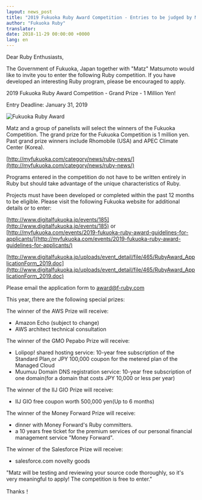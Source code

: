 ```yaml
---
layout: news_post
title: "2019 Fukuoka Ruby Award Competition - Entries to be judged by Matz"
author: "Fukuoka Ruby"
translator:
date: 2018-11-29 00:00:00 +0000
lang: en
---
```


Dear Ruby Enthusiasts,

The Government of Fukuoka, Japan together with "Matz" Matsumoto would like to invite you to enter the following Ruby competition. If you have developed an interesting Ruby program, please be encouraged to apply.

2019 Fukuoka Ruby Award Competition - Grand Prize - 1 Million Yen!

Entry Deadline: January 31, 2019

![Fukuoka Ruby Award](http://www.digitalfukuoka.jp/javascripts/kcfinder/upload/images/fukuokarubyaward2017.png)

Matz and a group of panelists will select the winners of the Fukuoka Competition. The grand prize for the Fukuoka Competition is 1 million yen. Past grand prize winners include Rhomobile (USA) and APEC Climate Center (Korea).

[http://myfukuoka.com/category/news/ruby-news/](http://myfukuoka.com/category/news/ruby-news/)

Programs entered in the competition do not have to be written entirely in Ruby but should take advantage of the unique characteristics of Ruby.

Projects must have been developed or completed within the past 12 months to be eligible. Please visit the following Fukuoka website for additional details or to enter:

[http://www.digitalfukuoka.jp/events/185](http://www.digitalfukuoka.jp/events/185)
or
[http://myfukuoka.com/events/2019-fukuoka-ruby-award-guidelines-for-applicants/](http://myfukuoka.com/events/2019-fukuoka-ruby-award-guidelines-for-applicants/)

[http://www.digitalfukuoka.jp/uploads/event_detail/file/465/RubyAward_ApplicationForm_2019.doc](http://www.digitalfukuoka.jp/uploads/event_detail/file/465/RubyAward_ApplicationForm_2019.doc)

Please email the application form to award@f-ruby.com

This year, there are the following special prizes:

The winner of the AWS Prize will receive:
 
* Amazon Echo (subject to change)
* AWS architect technical consultation

The winner of the GMO Pepabo Prize will receive:

* Lolipop! shared hosting service: 10-year free subscription of the Standard Plan,or JPY 100,000 coupon for the metered plan of the Managed Cloud
* Muumuu Domain DNS registration service: 10-year free subscription of one domain(for a domain that costs JPY 10,000 or less per year)

The winner of the IIJ GIO Prize will receive:

* IIJ GIO free coupon worth 500,000 yen(Up to 6 months)

The winner of the Money Forward Prize will receive:
 
* dinner with Money Forward's Ruby committers.
* a 10 years free ticket for the premium services of our personal financial management service "Money Forward".

The winner of the Salesforce Prize will receive:

* salesforce.com novelty goods

"Matz will be testing and reviewing your source code thoroughly, so it's very meaningful to apply! The competition is free to enter."

Thanks！
